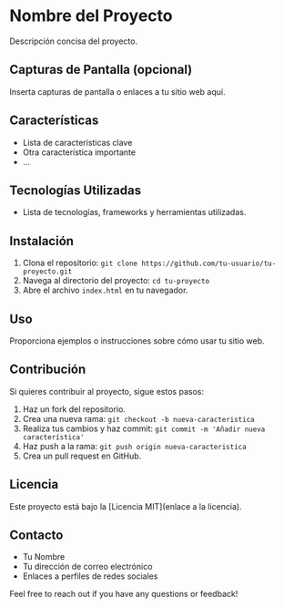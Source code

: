 # Nombre del Proyecto

Descripción concisa del proyecto.

## Capturas de Pantalla (opcional)

Inserta capturas de pantalla o enlaces a tu sitio web aquí.

## Características

- Lista de características clave
- Otra característica importante
- ...

## Tecnologías Utilizadas

- Lista de tecnologías, frameworks y herramientas utilizadas.

## Instalación

1. Clona el repositorio: `git clone https://github.com/tu-usuario/tu-proyecto.git`
2. Navega al directorio del proyecto: `cd tu-proyecto`
3. Abre el archivo `index.html` en tu navegador.

## Uso

Proporciona ejemplos o instrucciones sobre cómo usar tu sitio web.

## Contribución

Si quieres contribuir al proyecto, sigue estos pasos:

1. Haz un fork del repositorio.
2. Crea una nueva rama: `git checkout -b nueva-caracteristica`
3. Realiza tus cambios y haz commit: `git commit -m 'Añadir nueva característica'`
4. Haz push a la rama: `git push origin nueva-caracteristica`
5. Crea un pull request en GitHub.

## Licencia

Este proyecto está bajo la [Licencia MIT](enlace a la licencia).

## Contacto

- Tu Nombre
- Tu dirección de correo electrónico
- Enlaces a perfiles de redes sociales

Feel free to reach out if you have any questions or feedback!
